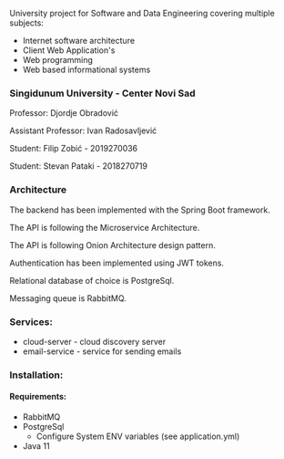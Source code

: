 
University project for Software and Data Engineering covering multiple subjects:
* Internet software architecture
* Client Web Application's
* Web programming
* Web based informational systems

### Singidunum University - Center Novi Sad

Professor: Djordje Obradović

Assistant Professor: Ivan Radosavljević

Student: Filip Zobić - 2019270036

Student: Stevan Pataki - 2018270719

### Architecture

The backend has been implemented with the Spring Boot framework.

The API is following the Microservice Architecture.

The API is following Onion Architecture design pattern.

Authentication has been implemented using JWT tokens.

Relational database of choice is PostgreSql.

Messaging queue is RabbitMQ.

### Services:
* cloud-server - cloud discovery server
* email-service - service for sending emails
### Installation:
#### Requirements:
* RabbitMQ
* PostgreSql
    * Configure System ENV variables (see application.yml)
* Java 11
